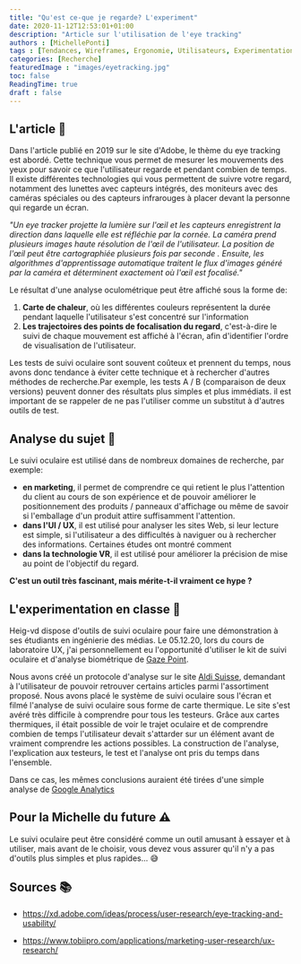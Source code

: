 ```yaml
---
title: "Qu'est ce-que je regarde? L'experiment"
date: 2020-11-12T12:53:01+01:00
description: "Article sur l'utilisation de l'eye tracking"
authors : [MichellePonti]
tags : [Tendances, Wireframes, Ergonomie, Utilisateurs, Experimentations, sitemap]
categories: [Recherche]
featuredImage : "images/eyetracking.jpg"
toc: false
ReadingTime: true
draft : false
---
```


## L'article 📄
Dans l'article publié en 2019 sur le site d'Adobe, le thème du eye tracking est abordé. Cette technique vous permet de mesurer les mouvements des yeux pour savoir ce que l'utilisateur regarde et pendant combien de temps.
Il existe différentes technologies qui vous permettent de suivre votre regard, notamment des lunettes avec capteurs intégrés, des moniteurs avec des caméras spéciales ou des capteurs infrarouges à placer devant la personne qui regarde un écran.

*"Un eye tracker projette la lumière sur l'œil et les capteurs enregistrent la direction dans laquelle elle est réfléchie par la cornée. La caméra prend plusieurs images haute résolution de l'œil de l'utilisateur. La position de l'œil peut être cartographiée plusieurs fois par seconde . Ensuite, les algorithmes d'apprentissage automatique traitent le flux d'images généré par la caméra et déterminent exactement où l'œil est focalisé."*

Le résultat d'une analyse oculométrique peut être affiché sous la forme de:
1. **Carte de chaleur**, où les différentes couleurs représentent la durée pendant laquelle l'utilisateur s'est concentré sur l'information
2. **Les trajectoires des points de focalisation du regard**, c'est-à-dire le suivi de chaque mouvement est affiché à l'écran, afin d'identifier l'ordre de visualisation de l'utilisateur.

Les tests de suivi oculaire sont souvent coûteux et prennent du temps, nous avons donc tendance à éviter cette technique et à rechercher d'autres méthodes de recherche.Par exemple, les tests A / B (comparaison de deux versions) peuvent donner des résultats plus simples et plus immédiats. il est important de se rappeler de ne pas l'utiliser comme un substitut à d'autres outils de test.

## Analyse du sujet 🔎
Le suivi oculaire est utilisé dans de nombreux domaines de recherche, par exemple:
- **en marketing**, il permet de comprendre ce qui retient le plus l'attention du client au cours de son expérience et de pouvoir améliorer le positionnement des produits / panneaux d'affichage ou même de savoir si l'emballage d'un produit attire suffisamment l'attention.
- **dans l'UI / UX**, il est utilisé pour analyser les sites Web, si leur lecture est simple, si l'utilisateur a des difficultés à naviguer ou à rechercher des informations. Certaines études ont montré comment
- **dans la technologie VR**, il est utilisé pour améliorer la précision de mise au point de l'objectif du regard.

**C'est un outil très fascinant, mais mérite-t-il vraiment ce hype ?**

## L'experimentation en classe 🧪
Heig-vd dispose d'outils de suivi oculaire pour faire une démonstration à ses étudiants en ingénierie des médias. Le 05.12.20, lors du cours de laboratoire UX, j'ai personnellement eu l'opportunité d'utiliser le kit de suivi oculaire et d'analyse biométrique de [Gaze Point](https://www.gazept.com/usability/). 

Nous avons créé un protocole d'analyse sur le site [Aldi Suisse](https://www.aldi-suisse.ch/fr/), demandant à l'utilisateur de pouvoir retrouver certains articles parmi l'assortiment proposé. Nous avons placé le système de suivi oculaire sous l'écran et filmé l'analyse de suivi oculaire sous forme de carte thermique. Le site s'est avéré très difficile à comprendre pour tous les testeurs. Grâce aux cartes thermiques, il était possible de voir le trajet oculaire et de comprendre combien de temps l'utilisateur devait s'attarder sur un élément avant de vraiment comprendre les actions possibles. La construction de l'analyse, l'explication aux testeurs, le test et l'analyse ont pris du temps dans l'ensemble. 

Dans ce cas, les mêmes conclusions auraient été tirées d'une simple analyse de [Google Analytics](https://analytics.google.com/analytics/web/)

## Pour la Michelle du future ⚠️
Le suivi oculaire peut être considéré comme un outil amusant à essayer et à utiliser, mais avant de le choisir, vous devez vous assurer qu'il n'y a pas d'outils plus simples et plus rapides... 😅
 
## Sources 📚
- https://xd.adobe.com/ideas/process/user-research/eye-tracking-and-usability/

- https://www.tobiipro.com/applications/marketing-user-research/ux-research/




